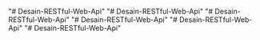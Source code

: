 "# Desain-RESTful-Web-Api" 
"# Desain-RESTful-Web-Api" 
"# Desain-RESTful-Web-Api" 
"# Desain-RESTful-Web-Api" 
"# Desain-RESTful-Web-Api" 
"# Desain-RESTful-Web-Api" 

